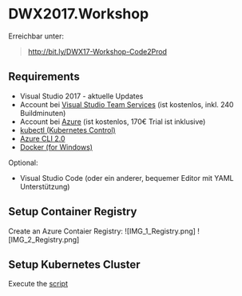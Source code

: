 # DWX2017.Workshop

Erreichbar unter: 
> http://bit.ly/DWX17-Workshop-Code2Prod

## Requirements

- Visual Studio 2017 - aktuelle Updates
- Account bei [Visual Studio Team Services](https://www.visualstudio.com/team-services/) (ist kostenlos, inkl. 240 Buildminuten)
- Account bei [Azure](https://azure.microsoft.com/de-de/free/) (ist kostenlos, 170€ Trial ist inklusive)
- [kubectl (Kubernetes Control)](https://kubernetes.io/docs/tasks/tools/install-kubectl/)
- [Azure CLI 2.0](https://docs.microsoft.com/de-de/cli/azure/install-azure-cli)
- [Docker (for Windows)](https://docs.docker.com/docker-for-windows/install/)

Optional:

- Visual Studio Code (oder ein anderer, bequemer Editor mit YAML Unterstützung)

## Setup Container Registry
Create an Azure Contaier Registry:
![IMG_1_Registry.png]
![IMG_2_Registry.png]


## Setup Kubernetes Cluster
Execute the [script](CreateCluster.ps1) 